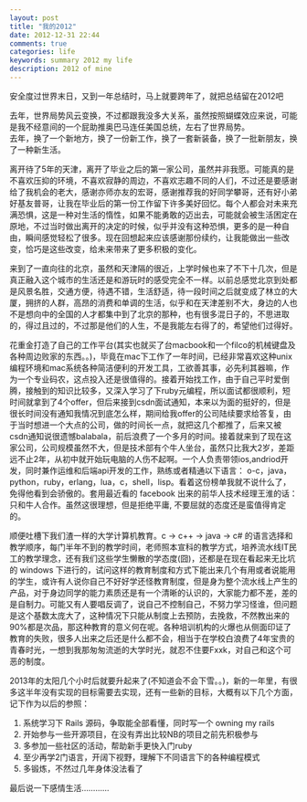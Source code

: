 ```yaml
---
layout: post
title: "我的2012"
date: 2012-12-31 22:44
comments: true
categories: life
keywords: summary 2012 my life
description: 2012 of mine
---
```

安全度过世界末日，又到一年总结时，马上就要跨年了，就把总结留在2012吧

去年，世界局势风云变换，不过都跟我没多大关系，虽然按照蝴蝶效应来说，可能是我不经意间的一个屁助推奥巴马连任美国总统，左右了世界局势。     
去年，换了一个新地方，换了一份新工作，换了一套新装备，换了一批新朋友，换了一种新生活。

离开待了5年的天津，离开了毕业之后的第一家公司，虽然并非我愿。可能真的是不喜欢压抑的环境，不喜欢寂静的周边，不喜欢志趣不同的人们，不过还是要感谢给了我机会的老大，感谢亦师亦友的宏哥，感谢推荐我的好同学攀哥，还有好小弟好基友普哥，让我在毕业后的第一份工作留下许多美好回忆。每个人都会对未来充满恐惧，这是一种对生活的惰性，如果不能勇敢的迈出去，可能就会被生活困定在原地，不过当时做出离开的决定的时候，似乎并没有这种恐惧，更多的是一种自由，瞬间感觉轻松了很多。现在回想起来应该感谢那份续约，让我能做出一些改变，恰巧是这些改变，给未来带来了更多积极的变化。

来到了一直向往的北京，虽然和天津隔的很近，上学时候也来了不下十几次，但是真正融入这个城市的生活还是和游玩时的感受完全不一样。以前总感觉北京到处都是风景名胜，交通方便，待遇不错，生活舒适，待一段时间之后就变成了林立的大厦，拥挤的人群，高昂的消费和单调的生活，似乎和在天津差别不大，身边的人也不是想向中的全国的人才都集中到了北京的那种，也有很多混日子的，不思进取的，得过且过的，不过那是他们的人生，不是我能左右得了的，希望他们过得好。

花重金打造了自己的工作平台(其实也就买了台macbook和一个filco的机械键盘及各种周边败家的东西。。)，毕竟在mac下工作了一年时间，已经非常喜欢这种unix编程环境和mac系统各种简洁便利的开发工具，工欲善其事，必先利其器嘛，作为一个专业码农，这点投入还是很值得的。接着开始找工作，由于自己平时爱倒腾，接触到的知识比较多，又深入学习了下ruby元编程，所以面试都很顺利，短时间就拿到了4个offer，但后来接到csdn面试通知，本来以为面的挺好的，但是很长时间没有通知我情况到底怎么样，期间给我offer的公司陆续要求给答复，由于当时想进一个大点的公司，做的时间长一点，就把这几个都推了，后来又被csdn通知说很遗憾balabala，前后浪费了一个多月的时间。接着就来到了现在这家公司，公司规模虽然不大，但是技术部有个牛人坐台，虽然只比我大2岁，差距远不止2年，从初中就开始玩电脑的人伤不起啊。一个人负责带领ios,andriod开发，同时兼作运维和后端api开发的工作，熟练或者精通以下语言：
o-c，java，python，ruby，erlang，lua，c，shell，lisp。看着这份榜单我就不说什么了，免得他看到会骄傲的。套用最近看的 facebook 出来的前华人技术经理王淮的话：只和牛人合作。虽然这很理想，但是拒绝平庸, 不要屈就的态度还是蛮值得肯定的。

顺便吐槽下我们渣一样的大学计算机教育。c -> c++ -> java -> c# 的语言选择和教学顺序，每门半年不到的教学时间，老师照本宣科的教学方式，培养流水线IT民工的教学理念，还有我们这些学生懒散的学态度(囧)，还都是在现在看起来无比坑的 windows 下进行的，试问这样的教育制度和方式下能出来几个有用或者说能用的学生，或许有人说你自己不好好学还怪教育制度，但是身为整个流水线上产生的产品，对于身边同学的能力素质还是有一个清晰的认识的，大家能力都不差，差的是自制力。可能又有人要唱反调了，说自己不控制自己，不努力学习怪谁，但问题是这个基数太庞大了，这种情况下只能从制度上去预防，去挽救，不然教出来的90%都是次品，那这种教育的意义何在呢。各种培训机构的火爆也从侧面印证了教育的失败，很多人出来之后还是什么都不会，相当于在学校白浪费了4年宝贵的青春时光，一想到我那匆匆流逝的大学时光，就忍不住要Fxxk，对自己和这个可恶的制度。

2013年的太阳几个小时后就要升起来了(不知道会不会下雪。。)，新的一年里，有很多这半年没有实现的目标需要去实现，还有一些新的目标，大概有以下几个方面，记下作为以后的参照：

1. 系统学习下 Rails 源码，争取能全部看懂，同时写一个 owning my rails
2. 开始参与一些开源项目，在没有弄出比较NB的项目之前先积极参与
3. 多参加一些社区的活动，帮助新手更快入门ruby
4. 至少再学2门语言，开阔下视野，理解下不同语言下的各种编程模式
5. 多锻炼，不然过几年身体没法看了

最后说一下感情生活…………